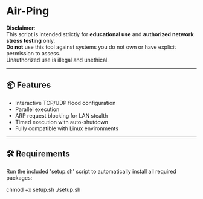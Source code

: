 # Air-Ping

**Disclaimer**:  
This script is intended strictly for **educational use** and **authorized network stress testing** only.  
**Do not** use this tool against systems you do not own or have explicit permission to assess.  
Unauthorized use is illegal and unethical.

---

## 📦 Features

- Interactive TCP/UDP flood configuration
- Parallel execution
- ARP request blocking for LAN stealth
- Timed execution with auto-shutdown
- Fully compatible with Linux environments

---

## 🛠️ Requirements

Run the included 'setup.sh' script to automatically install all required packages:

chmod +x setup.sh
./setup.sh
